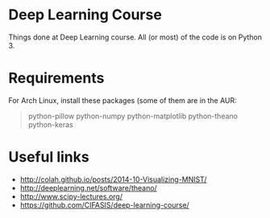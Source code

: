 # Deep Learning Course

Things done at Deep Learning course. All (or most) of the code is on
Python 3.

# Requirements
For Arch Linux, install these packages (some of them are in the AUR:
> python-pillow python-numpy python-matplotlib python-theano python-keras

# Useful links

* http://colah.github.io/posts/2014-10-Visualizing-MNIST/
* http://deeplearning.net/software/theano/
* http://www.scipy-lectures.org/
* https://github.com/CIFASIS/deep-learning-course/

